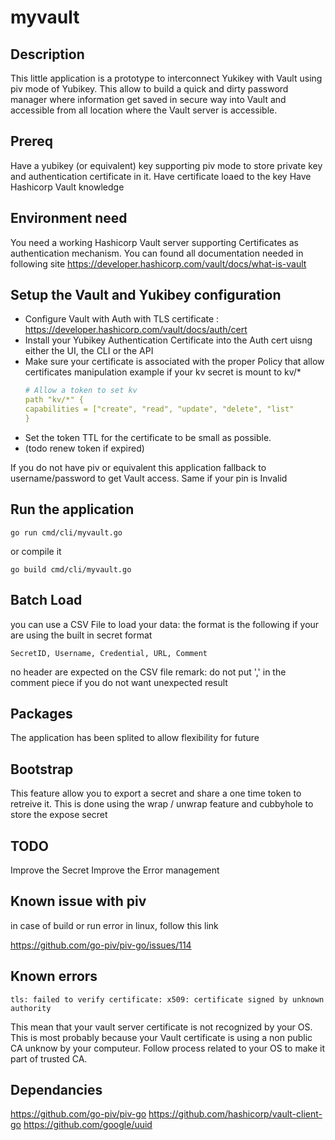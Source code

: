 # myvault

## Description
This little application is a prototype to interconnect Yukikey with Vault using piv mode of Yubikey.
This allow to build a quick and dirty password manager where information get saved in secure way into Vault and accessible from all location where the Vault server is accessible.

## Prereq 

Have a yubikey (or equivalent) key supporting piv mode to store private key and authentication certificate in it.
Have certificate loaed to the key
Have Hashicorp Vault knowledge

## Environment need

You need a working Hashicorp Vault server supporting Certificates as authentication mechanism.
You can found all documentation needed in following site
https://developer.hashicorp.com/vault/docs/what-is-vault


## Setup the Vault and Yukibey configuration

- Configure Vault with Auth with TLS certificate : https://developer.hashicorp.com/vault/docs/auth/cert
- Install your Yubikey Authentication Certificate into the Auth cert uisng either the UI, the CLI or the API
- Make sure your certificate is associated with the proper Policy that allow certificates manipulation
    example if your kv secret is mount to kv/*
    ``` yaml
    # Allow a token to set kv 
    path "kv/*" {
    capabilities = ["create", "read", "update", "delete", "list"
    }
    ```
- Set the token TTL for the certificate to be small as possible.
- (todo renew token if expired)

If you do not have piv or equivalent this application fallback to username/password to get Vault access.
Same if your pin is Invalid

## Run the application

```term
go run cmd/cli/myvault.go
```

or compile it 

```term
go build cmd/cli/myvault.go
```

## Batch Load

you can use a CSV File to load your data:
the format is the following if your are using the built in secret format

```SecretID, Username, Credential, URL, Comment```

no header are expected on the CSV file
remark: do not put ',' in the comment piece if you do not want unexpected result
## Packages

The application has been splited to allow flexibility for future

## Bootstrap

This feature allow you to export a secret and share a one time token to retreive it.
This is done using the wrap / unwrap feature and cubbyhole to store the expose secret

## TODO

Improve the Secret 
Improve the Error management

## Known issue with piv

in case of build or run error in linux, follow this link

https://github.com/go-piv/piv-go/issues/114

## Known errors

```
tls: failed to verify certificate: x509: certificate signed by unknown authority
```

This mean that your vault server certificate is not recognized by your OS.
This is most probably because your Vault certificate is using a non public CA unknow by your computeur.
Follow process related to your OS to make it part of trusted CA.

## Dependancies 

https://github.com/go-piv/piv-go
https://github.com/hashicorp/vault-client-go
https://github.com/google/uuid
